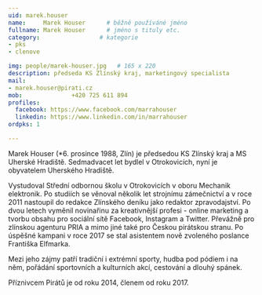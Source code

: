 ```yaml
---
uid: marek.houser
name:     Marek Houser  	# běžně používáné jméno
fullname: Marek Houser  	# jméno s tituly etc.
category:                 # kategorie
- pks
- clenove

img: people/marek-houser.jpg   # 165 x 220
description: předseda KS Zlínský kraj, marketingový specialista         	# kratký popis, max 160 znaků
mail:
- marek.houser@pirati.cz
mob:			  +420 725 611 894
profiles:
  facebook: https://www.facebook.com/marrahouser
  linkedin: https://www.linkedin.com/in/marrahouser
ordpks: 1

---
```


Marek Houser (*6. prosince 1988, Zlín) je předsedou KS Zlínský kraj a MS Uherské Hradiště. Sedmadvacet let bydlel v Otrokovicích, nyní je obyvatelem Uherského Hradiště.

Vystudoval Střední odbornou školu v Otrokovicích v oboru Mechanik elektronik. Po studiích se věnoval několik let strojnímu zámečnictví a v roce 2011 nastoupil do redakce Zlínského deníku jako redaktor zpravodajství. Po dvou letech vyměnil novinařinu za kreativnější profesi - online marketing a tvorbu obsahu pro sociální sítě Facebook, Instagram a Twitter. Převážně pro zlínskou agenturu PRIA a mimo jiné také pro Českou pirátskou stranu. Po úspěšné kampani v roce 2017 se stal asistentem nově zvoleného poslance Františka Elfmarka.

Mezi jeho zájmy patří tradiční i extrémní sporty, hudba pod pódiem i na něm, pořádání sportovních a kulturních akcí, cestování a dlouhý spánek.

Příznivcem Pirátů je od roku 2014, členem od roku 2017.
